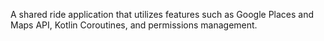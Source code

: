 A shared ride application that utilizes features such as Google Places and Maps API, Kotlin Coroutines, and permissions management.
